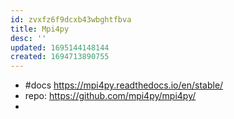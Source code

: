 ```yaml
---
id: zvxfz6f9dcxb43wbghtfbva
title: Mpi4py
desc: ''
updated: 1695144148144
created: 1694713890755
---
```


- #docs https://mpi4py.readthedocs.io/en/stable/
- repo: https://github.com/mpi4py/mpi4py/
- 